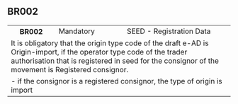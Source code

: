 ## BR002
<table>
 <tr>
  <th>
   BR002
  </th>
  <td>
   Mandatory
  </td>
  <td>
   SEED - Registration Data
  </td>
 </tr>
 <tr>
  <td colspan="3">
   It is obligatory that the origin type code of the draft e-AD is Origin-import, if the operator type code of the trader authorisation that is registered in seed for the consignor of the movement is Registered consignor.
  </td>
 </tr>
 <tr>
  <td colspan="3">
   - if the consignor is a registered consignor, the type of origin is import
  </td>
 </tr>
</table>
